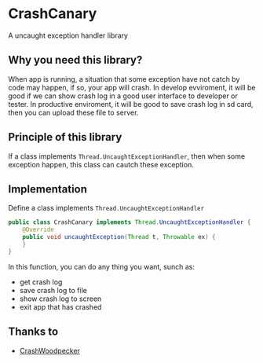 # CrashCanary

A uncaught exception handler library 

## Why you need this library?

When app is running, a situation that some exception have not catch by code may happen, if so, your app will crash. In develop evviroment, it will be good if we can show crash log in a good user interface to developer or tester. In productive enviroment, it will be good to save crash log in sd card, then you can upload these file to server.

## Principle of this library

If a class implements `Thread.UncaughtExceptionHandler`, then when some exception happen, this class can cautch these exception.

## Implementation

Define a class implements `Thread.UncaughtExceptionHandler`

```java
public class CrashCanary implements Thread.UncaughtExceptionHandler {
    @Override
    public void uncaughtException(Thread t, Throwable ex) {
    }
}
```

In this function, you can do any thing you want, sunch as:

* get crash log
* save crash log to file
* show crash log to screen
* exit app that has crashed

## Thanks to

* [CrashWoodpecker](https://github.com/drakeet/CrashWoodpecker)

